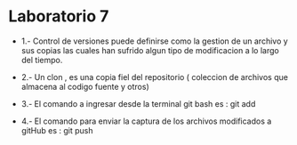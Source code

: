 # Laboratorio 7 

* 1.- Control de versiones puede definirse como la gestion de un archivo y sus copias las cuales han sufrido algun tipo de modificacion a lo largo del tiempo.

* 2.- Un clon , es una copia fiel del repositorio ( coleccion de archivos que almacena al codigo fuente y otros)

* 3.- El comando a ingresar desde la terminal git bash es : git add

* 4.- El comando para enviar la captura de los archivos modificados a gitHub es : git push
